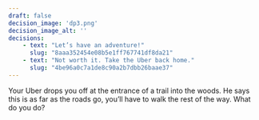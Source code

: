 ```yaml
---
draft: false
decision_image: 'dp3.png'
decision_image_alt: ''
decisions:
    - text: "Let’s have an adventure!"
      slug: "8aaa352454e08b5e1ff767741df8da21"
    - text: "Not worth it. Take the Uber back home."
      slug: "4be96a0c7a1de8c90a2b7dbb26baae37"
---
```

Your Uber drops you off at the entrance of a trail into the woods. He says this is as far as the roads go, you’ll have to walk the rest of the way. What do you do?